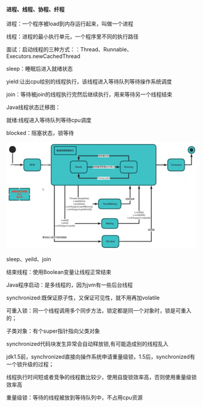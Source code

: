 #### 进程、线程、协程、纤程

进程：一个程序被load到内存运行起来，叫做一个进程

线程：进程的最小执行单元，一个程序里不同的执行路径

面试：启动线程的三种方式：：Thread、Runnable、Executors.newCachedThread

sleep：睡眠后进入就绪状态

yield:让出cpu给别的线程执行，该线程进入等待队列等待操作系统调度

join：等待被join的线程执行完然后继续执行，用来等待另一个线程结束

Java线程状态迁移图：

就绪:线程进入等待队列等待cpu调度

blocked：阻塞状态，锁等待

![image-20200810164642524](2.单机高并发应该掌握的线程基础：线程状态，异常与锁等.assets/image-20200810164642524.png)

sleep、yeild、join

结束线程：使用Boolean变量让线程正常结束

Java程序启动：是多线程的，因为jvm有一些后台线程

synchronized:既保证原子性，又保证可见性，就不用再加volatile

可重入锁：同一个线程调用多个同步方法，锁定都是同一个对象时，锁是可重入的；

子类对象：有个super指针指向父类对象

synchronized代码块发生异常会自动释放锁,有可能造成别的线程乱入

jdk1.5前，synchronized直接向操作系统申请重量级锁，1.5后，synchronized有一个锁升级的过程；

线程执行时间短或者竞争的线程数比较少，使用自旋锁效率高，否则使用重量级锁效率高

重量级锁：等待的线程被放到等待队列中，不占用cpu资源



